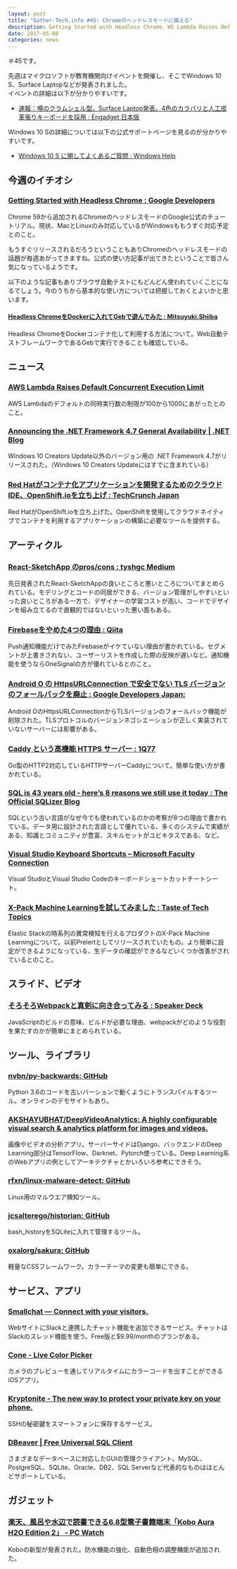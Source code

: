 ```yaml
---
layout: post
title: "Gather-Tech.info #45: Chromeのヘッドレスモードに備える"
description: Getting Started with Headless Chrome、WS Lambda Raises Default Concurrent Execution Limit、React-SketchApp のpros/cons など
date: 2017-05-08
categories: news
---
```


＃45です。

先週はマイクロソフトが教育機関向けイベントを開催し、そこでWindows 10 S、Surface Laptopなどが発表されました。  
イベントの詳細は以下が分かりやすいです。

- [速報：噂のクラムシェル型、Surface Laptop発表。4色のカラバリと人工皮革張りキーボードを採用 : Engadget 日本版](http://japanese.engadget.com/2017/05/02/surface-surface-laptop-4/)

Windows 10 Sの詳細については以下の公式サポートページを見るのが分かりやすいです。

- [Windows 10 S に関してよくあるご質問 : Windows Help](https://support.microsoft.com/ja-jp/help/4020089/windows-10-s-faq)

## 今週のイチオシ

### [Getting Started with Headless Chrome : Google Developers](https://developers.google.com/web/updates/2017/04/headless-chrome)

Chrome 59から追加されるChromeのヘッドレスモードのGoogle公式のチュートリアル。現状、MacとLinuxのみ対応しているがWindowsももうすぐ対応予定とのこと。

もうすぐリリースされるだろうということもありChromeのヘッドレスモードの話題が毎週あがってきますね。公式の使い方記事が出てきたということで皆さん気になっているようです。

以下のような記事もありブラウザ自動テストにもどんどん使われていくことになるでしょう。今のうちから基本的な使い方については把握しておくとよいかと思います。

#### [Headless ChromeをDockerに入れてGebで遊んでみた : Mitsuyuki.Shiiba](http://bufferings.hatenablog.com/entry/2017/05/03/181713)

Headless ChromeをDockerコンテナ化して利用する方法について。Web自動テストフレームワークであるGebで実行できることも確認している。

## ニュース

### [AWS Lambda Raises Default Concurrent Execution Limit](https://aws.amazon.com/jp/about-aws/whats-new/2017/05/aws-lambda-raises-default-concurrent-execution-limit/)

AWS Lambdaのデフォルトの同時実行数の制限が100から1000にあがったとのこと。

### [Announcing the .NET Framework 4.7 General Availability | .NET Blog](https://blogs.msdn.microsoft.com/dotnet/2017/05/02/announcing-the-net-framework-4-7-general-availability/)

Windows 10 Creators Update以外のバージョン用の .NET Framework 4.7がリリースされた。（Windows 10 Creators Updateにはすでに含まれている）

### [Red Hatがコンテナ化アプリケーションを開発するためのクラウドIDE、OpenShift.ioを立ち上げ : TechCrunch Japan](http://jp.techcrunch.com/2017/05/03/20170502red-hat-launches-openshift-io-an-online-ide-for-building-container-based-applications/)

Red HatがOpenShift.ioを立ち上げた。OpenShiftを使用してクラウドネイティブでコンテナを利用するアプリケーションの構築に必要なツールを提供する。

## アーティクル

### [React-SketchApp のpros/cons : tyshgc  Medium](https://medium.com/@tyshgc/react-sketchapp-proscons-2778efdc05a2)

先日発表されたReact-SketchAppの良いところと悪いところについてまとめられている。モデリングとコードの同居ができる、バージョン管理がしやすいといった良いところがある一方で、デザイナーの学習コストが高い、コードでデザインを組み立てるので直観的ではないといった悪い面もある。

### [Firebaseをやめた4つの理由 : Qiita](http://qiita.com/ko2ic/items/3d25d41971636a28cc1c)

Push通知機能だけでみたFirebaseがイケていない理由が書かれている。セグメントが上書きされない、ユーザーリストを作成した際の反映が遅いなど。通知機能を使うならOneSignalの方が優れているとのこと。

### [Android O の HttpsURLConnection で安全でない TLS バージョンのフォールバックを廃止 : Google Developers Japan:](https://developers-jp.googleblog.com/2017/05/android-o-to-drop-insecure-tls-version.html)

Android OのHttpsURLConnectionからTLSバージョンのフォールバック機能が削除された。TLSプロトコルのバージョンネゴシエーションが正しく実装されていないサーバーには影響がある。

### [Caddy という高機能 HTTPS サーバー : 1Q77](https://blog.1q77.com/2017/04/caddy/)

Go製のHTTP2対応しているHTTPサーバーCaddyについて。簡単な使い方が書かれている。

### [SQL is 43 years old - here’s 8 reasons we still use it today : The Official SQLizer Blog](http://blog.sqlizer.io/posts/sql-43/)

SQLという古い言語がなぜ今でも使われているのかの考察が8つの理由で書かれている。データ用に設計された言語として優れている、多くのシステムで実績がある、知識とコミュニティが豊富、スキルセットがユビキタスである、など。

### [Visual Studio Keyboard Shortcuts – Microsoft Faculty Connection](https://blogs.msdn.microsoft.com/uk_faculty_connection/2017/05/04/visual-studio-keyboard-shortcuts/)

Visual StudioとVisual Studio Codeのキーボードショートカットチートシート。

### [X-Pack Machine Learningを試してみました : Taste of Tech Topics](http://acro-engineer.hatenablog.com/entry/2017/05/05/123000)

Elastic Stackの時系列の異常検知を行えるプロダクトのX-Pack Machine Learningについて。以前Prelertとしてリリースされていたもの。より簡単に設定ができるようになっている、生データの確認ができるなどいくつか改善がされているとのこと。

## スライド、ビデオ

### [そろそろWebpackと真剣に向き合ってみる : Speaker Deck](https://speakerdeck.com/naotobt/sorosorowebpacktozhen-jian-nixiang-kihe-tutemiru)

JavaScriptのビルドの意味、ビルドが必要な理由、webpackがどのような役割を果たすのかが簡単にまとめられている。

## ツール、ライブラリ

### [nvbn/py-backwards: GitHub](https://github.com/nvbn/py-backwards)

Python 3.6のコードを古いバーションで動くようにトランスパイルするツール。オンラインのデモサイトもあり。

### [AKSHAYUBHAT/DeepVideoAnalytics: A highly configurable visual search & analytics platform for images and videos.](https://github.com/AKSHAYUBHAT/DeepVideoAnalytics)

画像やビデオの分析アプリ。サーバーサイドはDjango、バックエンドのDeep Learning部分はTensorFlow、Darknet、Pytorch使っている。Deep Learning系のWebアプリの例としてアーキテクチャとかいろいろ参考にできそう。

### [rfxn/linux-malware-detect: GitHub](https://github.com/rfxn/linux-malware-detect)

Linux用のマルウエア検知ツール。

### [jcsalterego/historian: GitHub](https://github.com/jcsalterego/historian)

bash_historyをSQLiteに入れて管理するツール。

### [oxalorg/sakura: GitHub](https://github.com/oxalorg/sakura)

軽量なCSSフレームワーク。カラーテーマの変更も簡単にできる。

## サービス、アプリ

### [Smallchat — Connect with your visitors.](https://small.chat/)

WebサイトにSlackと連携したチャット機能を追加できるサービス。チャットはSlackのスレッド機能を使う。Free版と$9.99/monthのプランがある。

### [Cone - Live Color Picker](https://coneapp.io/)

カメラのプレビューを通してリアルタイムにカラーコードを出すことができるiOSアプリ。

### [Kryptonite - The new way to protect your private key on your phone.](https://krypt.co/)

SSHの秘密鍵をスマートフォンに保存するサービス。

### [DBeaver | Free Universal SQL Client](http://dbeaver.jkiss.org/)

さまざまなデータベースに対応したGUIの管理クライアント。MySQL、PostgreSQL、SQLite、Oracle、DB2、SQL Serverなど代表的なものはほとんどサポートしている。

## ガジェット

### [楽天、風呂や水辺で読書できる6.8型電子書籍端末「Kobo Aura H2O Edition 2」 - PC Watch](http://pc.watch.impress.co.jp/docs/news/1058015.html)

Koboの新型が発表された。防水機能の強化、自動色相の調整機能が追加された。